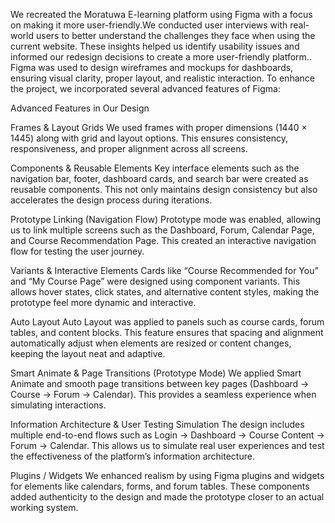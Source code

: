 We recreated the Moratuwa E-learning platform using Figma with a focus on making it more user-friendly.We conducted user interviews with real-world users to better understand the challenges they face when using the current website. These insights helped us identify usability issues and informed our redesign decisions to create a more user-friendly platform.. Figma was used to design wireframes and mockups for dashboards, ensuring visual clarity, proper layout, and realistic interaction. To enhance the project, we incorporated several advanced features of Figma: 

Advanced Features in Our Design

Frames & Layout Grids
We used frames with proper dimensions (1440 × 1445) along with grid and layout options. This ensures consistency, responsiveness, and proper alignment across all screens.

Components & Reusable Elements
Key interface elements such as the navigation bar, footer, dashboard cards, and search bar were created as reusable components. This not only maintains design consistency but also accelerates the design process during iterations.

Prototype Linking (Navigation Flow)
Prototype mode was enabled, allowing us to link multiple screens such as the Dashboard, Forum, Calendar Page, and Course Recommendation Page. This created an interactive navigation flow for testing the user journey.

Variants & Interactive Elements
Cards like “Course Recommended for You” and “My Course Page” were designed using component variants. This allows hover states, click states, and alternative content styles, making the prototype feel more dynamic and interactive.

Auto Layout
Auto Layout was applied to panels such as course cards, forum tables, and content blocks. This feature ensures that spacing and alignment automatically adjust when elements are resized or content changes, keeping the layout neat and adaptive.

Smart Animate & Page Transitions (Prototype Mode)
We applied Smart Animate and smooth page transitions between key pages (Dashboard → Course → Forum → Calendar). This provides a seamless experience when simulating interactions.

Information Architecture & User Testing Simulation
The design includes multiple end-to-end flows such as Login → Dashboard → Course Content → Forum → Calendar. This allows us to simulate real user experiences and test the effectiveness of the platform’s information architecture.

Plugins / Widgets
We enhanced realism by using Figma plugins and widgets for elements like calendars, forms, and forum tables. These components added authenticity to the design and made the prototype closer to an actual working system.
